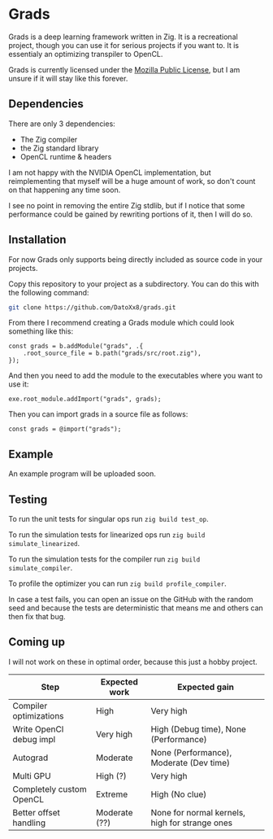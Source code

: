# Grads

Grads is a deep learning framework written in Zig. It is a recreational project, though you can use it for serious projects if you want to.
It is essentialy an optimizing transpiler to OpenCL.

Grads is currently licensed under the [Mozilla Public License](https://www.mozilla.org/en-US/MPL/2.0/), but I am unsure if it will stay like this forever.

## Dependencies

There are only 3 dependencies:
- The Zig compiler
- the Zig standard library
- OpenCL runtime & headers

I am not happy with the NVIDIA OpenCL implementation, but reimplementing that myself will be a huge amount of work, so don't count on that happening any time soon.

I see no point in removing the entire Zig stdlib, but if I notice that some performance could be gained by rewriting portions of it, then I will do so.

## Installation

For now Grads only supports being directly included as source code in your projects.

Copy this repository to your project as a subdirectory. You can do this with the following command:
``` sh
git clone https://github.com/DatoXx8/grads.git
```
From there I recommend creating a Grads module which could look something like this:
```zig
const grads = b.addModule("grads", .{
    .root_source_file = b.path("grads/src/root.zig"),
});
```
And then you need to add the module to the executables where you want to use it:
```zig
exe.root_module.addImport("grads", grads);
```
Then you can import grads in a source file as follows:
```zig
const grads = @import("grads");
```

## Example

An example program will be uploaded soon.

## Testing

To run the unit tests for singular ops run `zig build test_op`.

To run the simulation tests for linearized ops run `zig build simulate_linearized`.

To run the simulation tests for the compiler run `zig build simulate_compiler`.

To profile the optimizer you can run `zig build profile_compiler`.

In case a test fails, you can open an issue on the GitHub with the random seed and because the tests are deterministic that means me and others can then fix that bug.

## Coming up

I will not work on these in optimal order, because this just a hobby project.

| Step                         | Expected work | Expected gain                                  |
| ---------------------------- | ------------- | ---------------------------------------------- |
| Compiler optimizations       | High          | Very high                                      |
| Write OpenCl debug impl      | Very high     | High (Debug time), None (Performance)          |
| Autograd                     | Moderate      | None (Performance), Moderate (Dev time)        |
| Multi GPU                    | High (?)      | Very high                                      |
| Completely custom OpenCL     | Extreme       | High (No clue)                                 |
| Better offset handling       | Moderate (??) | None for normal kernels, high for strange ones |
